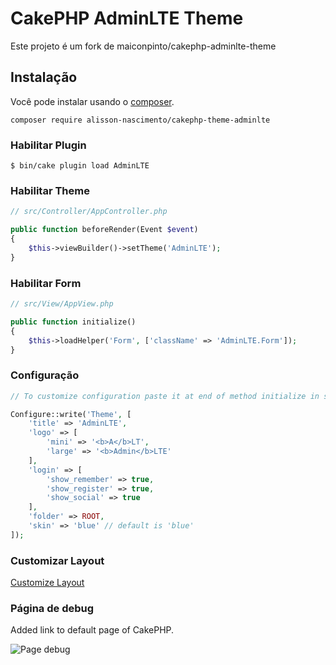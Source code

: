 # CakePHP AdminLTE Theme

Este projeto é um fork de maiconpinto/cakephp-adminlte-theme

## Instalação

Você pode instalar usando o [composer](http://getcomposer.org).

```
composer require alisson-nascimento/cakephp-theme-adminlte
```

### Habilitar Plugin

```
$ bin/cake plugin load AdminLTE
```

### Habilitar Theme

```php
// src/Controller/AppController.php

public function beforeRender(Event $event)
{
    $this->viewBuilder()->setTheme('AdminLTE');
}
```

### Habilitar Form

```php
// src/View/AppView.php

public function initialize()
{
    $this->loadHelper('Form', ['className' => 'AdminLTE.Form']);
}
```

### Configuração

```php
// To customize configuration paste it at end of method initialize in src/Controller/AppController.php

Configure::write('Theme', [
    'title' => 'AdminLTE',
    'logo' => [
        'mini' => '<b>A</b>LT',
        'large' => '<b>Admin</b>LTE'
    ],
    'login' => [
        'show_remember' => true,
        'show_register' => true,
        'show_social' => true
    ],
    'folder' => ROOT,
    'skin' => 'blue' // default is 'blue'
]);
```

### Customizar Layout

[Customize Layout](https://github.com/maiconpinto/cakephp-adminlte-theme/wiki/Customize-Layout)

### Página de debug

Added link to default page of CakePHP.

![Page debug](docs/page-debug.png)
